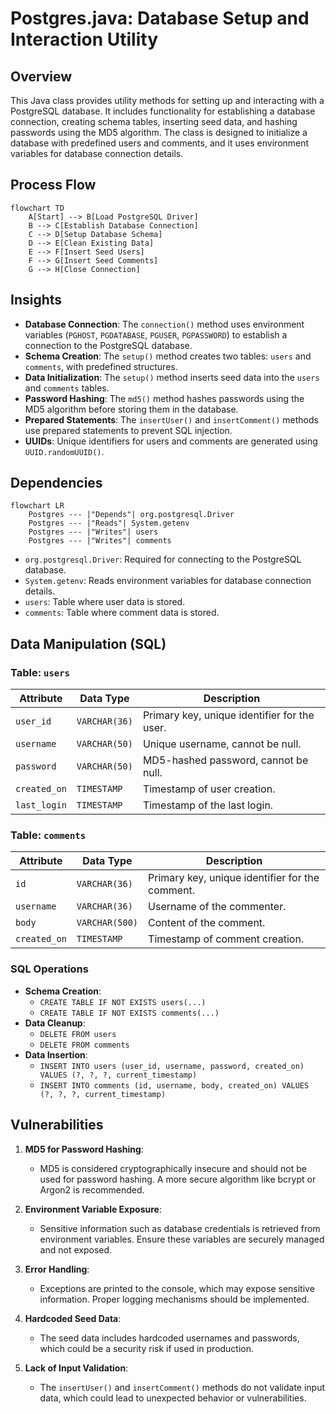 # Postgres.java: Database Setup and Interaction Utility

## Overview

This Java class provides utility methods for setting up and interacting with a PostgreSQL database. It includes functionality for establishing a database connection, creating schema tables, inserting seed data, and hashing passwords using the MD5 algorithm. The class is designed to initialize a database with predefined users and comments, and it uses environment variables for database connection details.

## Process Flow

```mermaid
flowchart TD
    A[Start] --> B[Load PostgreSQL Driver]
    B --> C[Establish Database Connection]
    C --> D[Setup Database Schema]
    D --> E[Clean Existing Data]
    E --> F[Insert Seed Users]
    F --> G[Insert Seed Comments]
    G --> H[Close Connection]
```

## Insights

- **Database Connection**: The `connection()` method uses environment variables (`PGHOST`, `PGDATABASE`, `PGUSER`, `PGPASSWORD`) to establish a connection to the PostgreSQL database.
- **Schema Creation**: The `setup()` method creates two tables: `users` and `comments`, with predefined structures.
- **Data Initialization**: The `setup()` method inserts seed data into the `users` and `comments` tables.
- **Password Hashing**: The `md5()` method hashes passwords using the MD5 algorithm before storing them in the database.
- **Prepared Statements**: The `insertUser()` and `insertComment()` methods use prepared statements to prevent SQL injection.
- **UUIDs**: Unique identifiers for users and comments are generated using `UUID.randomUUID()`.

## Dependencies

```mermaid
flowchart LR
    Postgres --- |"Depends"| org.postgresql.Driver
    Postgres --- |"Reads"| System.getenv
    Postgres --- |"Writes"| users
    Postgres --- |"Writes"| comments
```

- `org.postgresql.Driver`: Required for connecting to the PostgreSQL database.
- `System.getenv`: Reads environment variables for database connection details.
- `users`: Table where user data is stored.
- `comments`: Table where comment data is stored.

## Data Manipulation (SQL)

### Table: `users`

| Attribute    | Data Type      | Description                                      |
|--------------|----------------|--------------------------------------------------|
| `user_id`    | `VARCHAR(36)`  | Primary key, unique identifier for the user.    |
| `username`   | `VARCHAR(50)`  | Unique username, cannot be null.                |
| `password`   | `VARCHAR(50)`  | MD5-hashed password, cannot be null.            |
| `created_on` | `TIMESTAMP`    | Timestamp of user creation.                     |
| `last_login` | `TIMESTAMP`    | Timestamp of the last login.                    |

### Table: `comments`

| Attribute    | Data Type      | Description                                      |
|--------------|----------------|--------------------------------------------------|
| `id`         | `VARCHAR(36)`  | Primary key, unique identifier for the comment. |
| `username`   | `VARCHAR(36)`  | Username of the commenter.                      |
| `body`       | `VARCHAR(500)` | Content of the comment.                         |
| `created_on` | `TIMESTAMP`    | Timestamp of comment creation.                  |

### SQL Operations

- **Schema Creation**:
  - `CREATE TABLE IF NOT EXISTS users(...)`
  - `CREATE TABLE IF NOT EXISTS comments(...)`
- **Data Cleanup**:
  - `DELETE FROM users`
  - `DELETE FROM comments`
- **Data Insertion**:
  - `INSERT INTO users (user_id, username, password, created_on) VALUES (?, ?, ?, current_timestamp)`
  - `INSERT INTO comments (id, username, body, created_on) VALUES (?, ?, ?, current_timestamp)`

## Vulnerabilities

1. **MD5 for Password Hashing**:
   - MD5 is considered cryptographically insecure and should not be used for password hashing. A more secure algorithm like bcrypt or Argon2 is recommended.

2. **Environment Variable Exposure**:
   - Sensitive information such as database credentials is retrieved from environment variables. Ensure these variables are securely managed and not exposed.

3. **Error Handling**:
   - Exceptions are printed to the console, which may expose sensitive information. Proper logging mechanisms should be implemented.

4. **Hardcoded Seed Data**:
   - The seed data includes hardcoded usernames and passwords, which could be a security risk if used in production.

5. **Lack of Input Validation**:
   - The `insertUser()` and `insertComment()` methods do not validate input data, which could lead to unexpected behavior or vulnerabilities.
